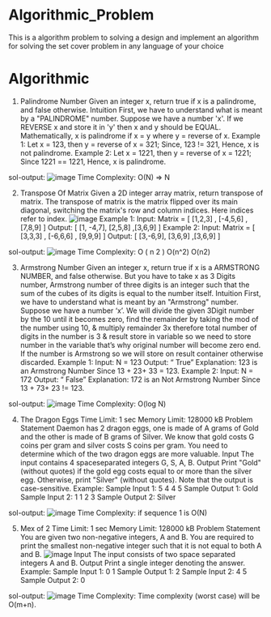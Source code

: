 # Algorithmic_Problem
This is a algorithm problem to solving  a design and implement an algorithm for solving the set cover problem in any language of your choice 
# Algorithmic

1. Palindrome Number
 Given an integer x, return true if x is a palindrome, and false otherwise.
Intuition
First, we have to understand what is meant by a "PALINDROME" number.
Suppose we have a number 'x'. If we REVERSE x and store it in 'y' then x and y should be EQUAL.
Mathematically, x is palindrome if x = y where y = reverse of x.
 Example 1:
 Let x = 123,
 then y = reverse of x = 321;
 Since, 123 != 321, Hence, x is not palindrome.
 Example 2:
 Let x = 1221,
 then y = reverse of x = 1221;
 Since 1221 == 1221, Hence, x is palindrome.
 
 sol-output:
 ![image](https://user-images.githubusercontent.com/102310770/211149843-690c4d58-9911-4825-bb3b-1ccd3277edf7.png)
Time Complexity: O(N) => N


2. Transpose Of Matrix
 Given a 2D integer array matrix, return transpose of matrix.
 The transpose of matrix is the matrix flipped over its main diagonal, switching the matrix's
 row and column indices.
Here indices refer to index.
![image](https://user-images.githubusercontent.com/102310770/211149871-50bddd2a-288a-4fd4-bb44-1ea5fc859399.png)
Example 1:
Input: Matrix = [ [1,2,3] , [-4,5,6] , [7,8,9] ]
Output: [ [1, -4,7], [2,5,8] ,[3,6,9] ]
Example 2:
Input: Matrix = [ [3,3,3] , [-6,6,6] , [9,9,9] ]
Output: [ [3,-6,9], [3,6,9] ,[3,6,9] ]

sol-output:
![image](https://user-images.githubusercontent.com/102310770/211149913-70b59442-7cb5-4d61-9de9-fde5dcad4964.png)
Time Complexity: O ( n 2 ) O(n^2) O(n2)


3. Armstrong Number
Given an integer x, return true if x is a ARMSTRONG NUMBER, and false otherwise.
But you have to take x as 3 Digits number, Armstrong number of three digits is an integer such
that the sum of the cubes of its digits is equal to the number itself.
Intuition
First, we have to understand what is meant by an "Armstrong" number.
Suppose we have a number ‘x’. We will divide the given 3Digit number by the 10 until it becomes
zero, find the remainder by taking the mod of the number using 10, & multiply remainder 3x
therefore total number of digits in the number is 3 & result store in variable so we need to store
number in the variable that’s why original number will become zero end. If the number is Armstrong
so we will store on result container otherwise discarded.
Example 1:
Input: N = 123
Output: “ True”
Explanation: 123 is an Armstrong Number
Since 13 + 23+ 33 = 123.
Example 2:
Input: N = 172
Output: “ False”
Explanation: 172 is an Not Armstrong Number
Since 13 + 73+ 23 != 123.

sol-output:
![image](https://user-images.githubusercontent.com/102310770/211150007-3dc78c2b-1096-42d6-8f45-511a622b0dae.png)
Time Complexity: O(log N) 


4. The Dragon Eggs
Time Limit: 1 sec
Memory Limit: 128000 kB
Problem Statement
Daemon has 2 dragon eggs, one is made of A grams of Gold and the other is made of B
grams of Silver.
We know that gold costs G coins per
gram and silver costs S coins per
gram. You need to determine which
of the two dragon eggs are more
valuable.
Input
The input contains 4 spaceseparated integers G, S, A, B.
Output
Print "Gold" (without quotes) if the gold egg costs equal to or more than the silver egg.
Otherwise, print "Silver" (without quotes).
Note that the output is case-sensitive.
Example:
Sample Input 1:
5 4 4 5
Sample Output 1:
Gold
Sample Input 2:
1 1 2 3
Sample Output 2:
Silver

sol-output:
![image](https://user-images.githubusercontent.com/102310770/211150253-385e4113-c8fd-4cac-a5cf-e794055dc387.png)
 Time Complexity: if sequence 1 is O(N) 

5. Mex of 2
Time Limit: 1 sec
Memory Limit: 128000 kB
Problem Statement
You are given two non-negative integers, A and B. You are required to print the smallest
non-negative integer such that it is not equal to both A and B.
![image](https://user-images.githubusercontent.com/102310770/211150286-b5639513-4dbb-41df-b3f8-ba2542cff4b8.png)
Input
The input consists of two space
separated integers A and B.
Output
Print a single integer denoting
the answer.
Example:
Sample Input 1:
0 1
Sample Output 1:
2
Sample Input 2:
4 5
Sample Output 2:
0

sol-output:
![image](https://user-images.githubusercontent.com/102310770/211150356-73ac1507-f55f-4c81-b888-bb16a2a806a3.png)
Time Complexity: Time complexity (worst case) will be O(m+n).



